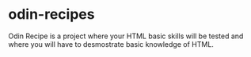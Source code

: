 # odin-recipes

Odin Recipe is a project where your HTML basic skills will be tested and where you will have to desmostrate basic knowledge of HTML.
